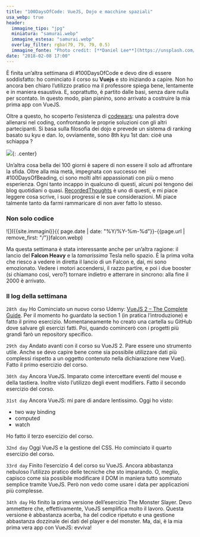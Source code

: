 ```yaml
---
title: "100DaysOfCode: VueJS, Dojo e macchine spaziali"
usa_webp: true
header:
  immagine_tipo: "jpg"
  miniatura: "samurai.webp"
  immagine_estesa: "samurai.webp"
  overlay_filter: rgba(79, 79, 79, 0.5)
  immagine_fonte: "Photo credit: [**Daniel Lee**](https://unsplash.com/@photosbydlee)"
date: "2018-02-08 17:00"
---
```


È finita un’altra settimana di #100DaysOfCode e devo dire di essere soddisfatto: ho cominciato il corso su **Vuejs** e sto iniziando a capire. Non ho ancora ben chiaro l’utilizzo pratico ma il professore spiega bene, lentamente e in maniera esaustiva. E, soprattutto, è partito dalle basi, senza dare nulla per scontato. In questo modo, pian pianino, sono arrivato a costruire la mia prima app con VueJS.

Oltre a questo, ho scoperto l’esistenza di [codewars](https://www.codewars.com/): una palestra dove allenarsi nel coding, confrontando le proprie soluzioni con gli altri partecipanti. Si basa sulla filosofia dei dojo e prevede un sistema di ranking basato su kyu e dan. Io, ovviamente, sono 8th kyu 1st dan: cioè una schiappa ?

![](https://www.codewars.com/users/el3um4s/badges/large){: .center}

Un’altra cosa bella dei 100 giorni è sapere di non essere il solo ad affrontare la sfida. Oltre alla mia metà, impegnata con successo nei #100DaysOfBeading, ci sono molti altri appassionati con più o meno esperienza. Ogni tanto incappo in qualcuno di questi, alcuni poi tengono dei blog quotidiani o quasi. [RecordedThoughts](https://recodedthoughts.com/) è uno di questi, e mi piace leggere cosa scrive, i suoi progressi e le sue considerazioni. Mi piace talmente tanto da farmi rammaricare di non aver fatto lo stesso.

### Non solo codice

![]({{site.immagini}}{{ page.date | date: "%Y/%Y-%m-%d"}}-{{page.url | remove_first: "/"}}falcon.webp)

Ma questa settimana è stata interessante anche per un’altra ragione: il lancio del **Falcon Heavy** e la _tamarissima_ Tesla nello spazio. È la prima volta che riesco a vedere in diretta il lancio di un Falcon e, dai, mi sono emozionato. Vedere i motori accendersi, il razzo partire, e poi i due booster (si chiamano così, vero?) tornare indietro e atterrare in sincrono: alla fine il 2000 è arrivato.

### Il log della settimana

`28th day` Ho Cominciato un nuovo corso Udemy: [VueJS 2 – The Complete Guide](https://www.udemy.com/vuejs-2-the-complete-guide/). Per il momento ho guardato la section 1 (in pratica l’introduzione) e fatto il primo esercizio.
Momentaneamente ho creato una cartella su GitHub dove salvare gli esercizi fatti. Poi, quando comincerò con i progetti più grandi farò un repository specifico.

`29th day` Andato avanti con il corso su VueJS 2. Pare essere uno strumento utile. Anche se devo capire bene come sia possibile utilizzare dati più complessi rispetto a un oggetto contenuto nella dichiarazione new Vue().
Fatto il primo esercizio del corso.

`30th day` Ancora VueJS. Imparato come intercettare eventi del mouse e della tastiera. Inoltre visto l’utilizzo degli event modifiers. Fatto il secondo esercizio del corso.

`31st day` Ancora VueJS: mi pare di andare lentissimo. Oggi ho visto:

  - two way binding
  - computed
  - watch

Ho fatto il terzo esercizio del corso.

`32nd day` Oggi VueJS e la gestione del CSS. Ho cominciato il quarto esercizio del corso.

`33rd day` Finito l’esercizio 4 del corso su VueJS. Ancora abbastanza nebuloso l’utilizzo pratico delle tecniche che sto imparando. O, meglio, capisco come sia possibile modificare il DOM in maniera tutto sommato semplice tramite VueJS. Però non vedo come usare i data per applicazioni più complesse.

`34th day` Ho finito la prima versione dell’esercizio The Monster Slayer. Devo ammettere che, effettivamente, VueJS semplifica molto il lavoro. Questa versione è abbastanza acerba, ha del codice ripetuto e una gestione abbastanza dozzinale dei dati del player e del monster. Ma, dai, è la mia prima vera app con VueJS: evviva!

